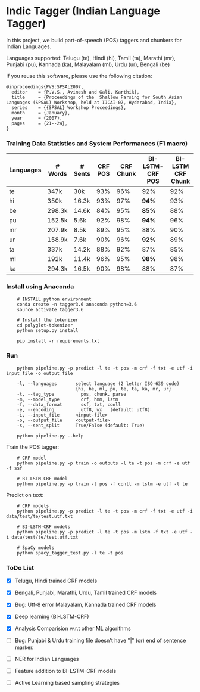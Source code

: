 # Indic Tagger (Indian Language Tagger)

In this project, we build part-of-speech (POS) taggers and chunkers for Indian Languages.

Languages supported: Telugu (te), Hindi (hi), Tamil (ta), Marathi (mr), Punjabi (pu), Kannada (ka), Malayalam (ml), Urdu (ur), Bengali (be)

If you reuse this software, please use the following citation:

```
@inproceedings{PVS:SPSAL2007,
  editor    = {P.V.S., Avinesh and Gali, Karthik},
  title     = {Proceedings of the  Shallow Parsing for South Asian Languages (SPSAL) Workshop, held at IJCAI-07, Hyderabad, India},
  series    = {{SPSAL} Workshop Proceedings},
  month     = {January},
  year      = {2007},
  pages     = {21--24},
}
```

### Training Data Statistics and System Performances (F1 macro)

| Languages  |  # Words  | # Sents |  CRF POS    | CRF Chunk  | BI-LSTM-CRF POS  |  BI-LSTM CRF Chunk |
| ---------- | ----------|---------|-------------|------------|------------------|--------------------|
|   te       |   347k    |   30k   |     93%     |    96%     |  92%             |         92%        |
|   hi       |   350k    |  16.3k  |     93%     |    97%     |  **94%**         |         93%        |
|   be       |   298.3k  |  14.6k  |     84%     |    95%     |  **85%**         |         88%        |
|   pu       |   152.5k  |  5.6k   |     92%     |    98%     |  **94%**         |         96%        |
|   mr       |   207.9k  |  8.5k   |     89%     |    95%     |  88%             |         90%        |
|   ur       |   158.9k  |  7.6k   |     90%     |    96%     |  **92%**         |         89%        |
|   ta       |   337k    |  14.2k  |     88%     |    92%     |  87%             |         85%        |
|   ml       |   192k    |  11.4k  |     96%     |    95%     |  **98%**         |         98%        |
|   ka       |   294.3k  |  16.5k  |     90%     |    98%     |  88%             |         87%        |


### Install using Anaconda

```
    # INSTALL python environment
    conda create -n tagger3.6 anaconda python=3.6
    source activate tagger3.6
    
    # Install the tokenizer
    cd polyglot-tokenizer
    python setup.py install
    
    pip install -r requirements.txt
```

### Run 
```
    python pipeline.py -p predict -l te -t pos -m crf -f txt -e utf -i input_file -o output_file

    -l, --languages       select language (2 letter ISO-639 code) 
                          {hi, be, ml, pu, te, ta, ka, mr, ur}
    -t, --tag_type      	pos, chunk, parse
    -m, --model_type    	crf, hmm, lstm
    -f, --data_format   	ssf, txt, conll
    -e, --encoding      	utf8, wx   (default: utf8)
    -i, --input_file      <input-file>
    -o, --output_file     <output-file>
    -s, --sent_split      True/False (default: True)
	
    python pipeline.py --help 
```

Train the POS tagger:
   
```
    # CRF model
    python pipeline.py -p train -o outputs -l te -t pos -m crf -e utf -f ssf
    
    # BI-LSTM-CRF model
    python pipeline.py -p train -t pos -f conll -m lstm -e utf -l te
```

Predict on text:
    
```
    # CRF models 
    python pipeline.py -p predict -l te -t pos -m crf -f txt -e utf -i data/test/te/test.utf.txt
    
    # BI-LSTM-CRF models
    python pipeline.py -p predict -l te -t pos -m lstm -f txt -e utf -i data/test/te/test.utf.txt
    
    # SpaCy models
    python spacy_tagger_test.py -l te -t pos
```
  

### ToDo List

- [x] Telugu, Hindi trained CRF models
- [x] Bengali, Punjabi, Marathi, Urdu, Tamil trained CRF models
- [x] Bug: Utf-8 error Malayalam, Kannada trained CRF models
- [x] Deep learning (BI-LSTM-CRF)
- [x] Analysis Comparision w.r.t other ML algorithms
- [ ] Bug: Punjabi & Urdu training file doesn't have "|" (or) end of sentence marker. 
- [ ] NER for Indian Languages
- [ ] Feature addition to BI-LSTM-CRF models
- [ ] Active Learning based sampling strategies

